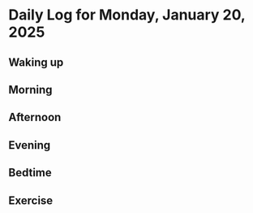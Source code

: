 # Daily Log for Monday, January 20, 2025

## Waking up

## Morning

## Afternoon

## Evening

## Bedtime

## Exercise
